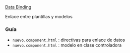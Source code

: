 [Data Binding](http://academia-binaria.com/databinding-el-flujo-de-datos-de-angular2/)

Enlace entre plantillas y modelos

### Guía
- `nuevo.component.html` : directivas para enlace de datos
- `nuevo.component.html` : modelo en clase controladora